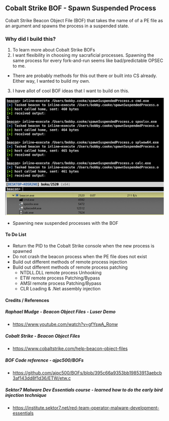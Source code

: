 ## Cobalt Strike BOF - Spawn Suspended Process
Cobalt Strike Beacon Object File (BOF) that takes the name of of a PE file as an argument and spawns the process in a suspended state.

### Why did I build this?
1. To learn more about Cobalt Strike BOFs
2. I want flexibility in choosing my sacraficial processes. Spawning the same process for every fork-and-run seems like bad/predictable OPSEC to me.
  + There are probably methods for this out there or built into CS already. Either way, I wanted to build my own.
3. I have allot of cool BOF ideas that I want to build on this.

![](Bof-SpawnSuspendedProcess.png)
+ Spawning new suspended processes with the BOF

#### To Do List
+ Return the PID to the Cobalt Strike console when the new process is spawned
+ Do not crash the beacon process when the PE file does not exist
+ Build out different methods of remote process injection
+ Build out different methods of remote process patching
  + NTDLL.DLL remote process Unhooking
  + ETW remote process Patching/Bypass
  + AMSI remote process Patching/Bypass
  + CLR Loading & .Net assembly injection


#### Credits / References
##### Raphael Mudge - Beacon Object Files - Luser Demo
+ https://www.youtube.com/watch?v=gfYswA_Ronw
##### Cobalt Strike - Beacon Object Files
+ https://www.cobaltstrike.com/help-beacon-object-files
##### BOF Code reference - ajpc500/BOFs
+ https://github.com/ajpc500/BOFs/blob/395c66a9353bb19853913aebcb3af143dd8f1d36/ETW/etw.c
##### Sektor7 Malware Dev Essentials course - learned how to do the early bird injection technique
+ https://institute.sektor7.net/red-team-operator-malware-development-essentials
